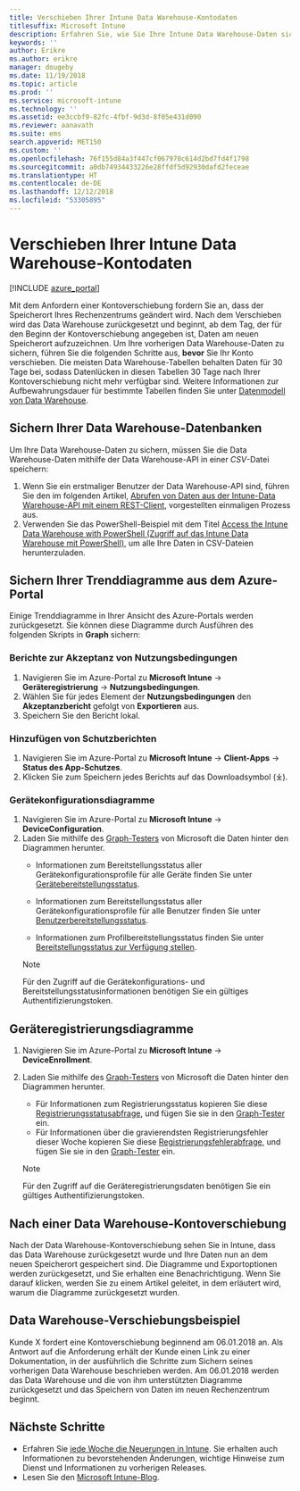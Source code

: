 ```yaml
---
title: Verschieben Ihrer Intune Data Warehouse-Kontodaten
titlesuffix: Microsoft Intune
description: Erfahren Sie, wie Sie Ihre Intune Data Warehouse-Daten sichern, wenn Sie Ihr Konto verschieben.
keywords: ''
author: Erikre
ms.author: erikre
manager: dougeby
ms.date: 11/19/2018
ms.topic: article
ms.prod: ''
ms.service: microsoft-intune
ms.technology: ''
ms.assetid: ee3ccbf9-82fc-4fbf-9d3d-8f05e431d090
ms.reviewer: aanavath
ms.suite: ems
search.appverid: MET150
ms.custom: ''
ms.openlocfilehash: 76f155d84a3f447cf067970c614d2bd7fd4f1798
ms.sourcegitcommit: a0db74934433226e28ffdf5d92930dafd2feceae
ms.translationtype: HT
ms.contentlocale: de-DE
ms.lasthandoff: 12/12/2018
ms.locfileid: "53305895"
---
```

# <a name="move-your-intune-data-warehouse-account-data"></a>Verschieben Ihrer Intune Data Warehouse-Kontodaten 

[!INCLUDE [azure_portal](./includes/azure_portal.md)]

Mit dem Anfordern einer Kontoverschiebung fordern Sie an, dass der Speicherort Ihres Rechenzentrums geändert wird. Nach dem Verschieben wird das Data Warehouse zurückgesetzt und beginnt, ab dem Tag, der für den Beginn der Kontoverschiebung angegeben ist, Daten am neuen Speicherort aufzuzeichnen. Um Ihre vorherigen Data Warehouse-Daten zu sichern, führen Sie die folgenden Schritte aus, **bevor** Sie Ihr Konto verschieben. Die meisten Data Warehouse-Tabellen behalten Daten für 30 Tage bei, sodass Datenlücken in diesen Tabellen 30 Tage nach Ihrer Kontoverschiebung nicht mehr verfügbar sind. Weitere Informationen zur Aufbewahrungsdauer für bestimmte Tabellen finden Sie unter [Datenmodell von Data Warehouse](reports-ref-data-model.md). 

## <a name="back-up-your-data-warehouse-data"></a>Sichern Ihrer Data Warehouse-Datenbanken 

Um Ihre Data Warehouse-Daten zu sichern, müssen Sie die Data Warehouse-Daten mithilfe der Data Warehouse-API in einer *CSV*-Datei speichern:  

1. Wenn Sie ein erstmaliger Benutzer der Data Warehouse-API sind, führen Sie den im folgenden Artikel, [Abrufen von Daten aus der Intune-Data Warehouse-API mit einem REST-Client](reports-proc-data-rest.md), vorgestellten einmaligen Prozess aus.
2. Verwenden Sie das PowerShell-Beispiel mit dem Titel [Access the Intune Data Warehouse with PowerShell (Zugriff auf das Intune Data Warehouse mit PowerShell)](https://github.com/Microsoft/Intune-Data-Warehouse/tree/master/Samples/PowerShell), um alle Ihre Daten in CSV-Dateien herunterzuladen. 

## <a name="back-up-your-trend-charts-from-the-azure-portal"></a>Sichern Ihrer Trenddiagramme aus dem Azure-Portal

Einige Trenddiagramme in Ihrer Ansicht des Azure-Portals werden zurückgesetzt. Sie können diese Diagramme durch Ausführen des folgenden Skripts in **Graph** sichern:   

### <a name="terms--conditions-acceptance-reports"></a>Berichte zur Akzeptanz von Nutzungsbedingungen
1. Navigieren Sie im Azure-Portal zu **Microsoft Intune** -> **Geräteregistrierung** -> **Nutzungsbedingungen**.
2. Wählen Sie für jedes Element der **Nutzungsbedingungen** den **Akzeptanzbericht** gefolgt von **Exportieren** aus.
3. Speichern Sie den Bericht lokal.
 
### <a name="app-protection-reports"></a>Hinzufügen von Schutzberichten  
1. Navigieren Sie im Azure-Portal zu **Microsoft Intune** -> **Client-Apps** -> **Status des App-Schutzes**.
2. Klicken Sie zum Speichern jedes Berichts auf das Downloadsymbol (⤓).

### <a name="device-configuration-charts"></a>Gerätekonfigurationsdiagramme 
1. Navigieren Sie im Azure-Portal zu **Microsoft Intune** -> **DeviceConfiguration**.
2. Laden Sie mithilfe des [Graph-Testers](https://developer.microsoft.com/graph/graph-explorer) von Microsoft die Daten hinter den Diagrammen herunter. 
    - Informationen zum Bereitstellungsstatus aller Gerätekonfigurationsprofile für alle Geräte finden Sie unter [Gerätebereitstellungsstatus](https://graph.microsoft.com/beta/reports/deviceConfigurationDeviceActivity/content).

    - Informationen zum Bereitstellungsstatus aller Gerätekonfigurationsprofile für alle Benutzer finden Sie unter [Benutzerbereitstellungsstatus](https://graph.microsoft.com/beta/reports/deviceConfigurationUserActivity/content).

    - Informationen zum Profilbereitstellungsstatus finden Sie unter [Bereitstellungsstatus zur Verfügung stellen](https://graph.microsoft.com/beta/deviceManagement/deviceConfigurations?$select=id,displayName,lastModifiedDateTime,deviceStatusOverview&$expand=deviceStatusOverview).
  
    > [!NOTE]
    > Für den Zugriff auf die Gerätekonfigurations- und Bereitstellungsstatusinformationen benötigen Sie ein gültiges Authentifizierungstoken.

## <a name="device-enrollment-charts"></a>Geräteregistrierungsdiagramme
1. Navigieren Sie im Azure-Portal zu **Microsoft Intune** -> **DeviceEnrollment**.
2. Laden Sie mithilfe des [Graph-Testers](https://developer.microsoft.com/graph/graph-explorer) von Microsoft die Daten hinter den Diagrammen herunter.
    - Für Informationen zum Registrierungsstatus kopieren Sie diese [Registrierungsstatusabfrage](https://graph.microsoft.com/beta/reports/managedDeviceEnrollmentFailureTrends()/content), und fügen Sie sie in den [Graph-Tester](https://developer.microsoft.com/graph/graph-explorer) ein.
    - Für Informationen über die gravierendsten Registrierungsfehler dieser Woche kopieren Sie diese [Registrierungsfehlerabfrage](https://graph.microsoft.com/beta/reports/managedDeviceEnrollmentTopFailures(period=null)/content), und fügen Sie sie in den [Graph-Tester](https://developer.microsoft.com/graph/graph-explorer) ein.

    > [!NOTE]
    > Für den Zugriff auf die Geräteregistrierungsdaten benötigen Sie ein gültiges Authentifizierungstoken. 

## <a name="after-a-data-warehouse-account-move"></a>Nach einer Data Warehouse-Kontoverschiebung

Nach der Data Warehouse-Kontoverschiebung sehen Sie in Intune, dass das Data Warehouse zurückgesetzt wurde und Ihre Daten nun an dem neuen Speicherort gespeichert sind. Die Diagramme und Exportoptionen werden zurückgesetzt, und Sie erhalten eine Benachrichtigung. Wenn Sie darauf klicken, werden Sie zu einem Artikel geleitet, in dem erläutert wird, warum die Diagramme zurückgesetzt wurden.  

## <a name="data-warehouse-move-example"></a>Data Warehouse-Verschiebungsbeispiel 

Kunde X fordert eine Kontoverschiebung beginnend am 06.01.2018 an. Als Antwort auf die Anforderung erhält der Kunde einen Link zu einer Dokumentation, in der ausführlich die Schritte zum Sichern seines vorherigen Data Warehouse beschrieben werden. Am 06.01.2018 werden das Data Warehouse und die von ihm unterstützten Diagramme zurückgesetzt und das Speichern von Daten im neuen Rechenzentrum beginnt. 

## <a name="next-steps"></a>Nächste Schritte

 - Erfahren Sie [jede Woche die Neuerungen in Intune](whats-new.md). Sie erhalten auch Informationen zu bevorstehenden Änderungen, wichtige Hinweise zum Dienst und Informationen zu vorherigen Releases.
 - Lesen Sie den [Microsoft Intune-Blog](https://go.microsoft.com/fwlink/?LinkID=273882).
